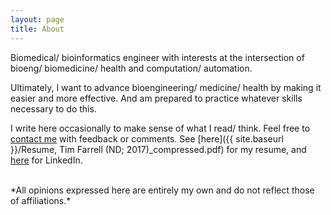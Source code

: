 ```yaml
---
layout: page
title: About
---
```

Biomedical/ bioinformatics engineer with interests at the intersection of bioeng/ biomedicine/ health 
and computation/ automation. 


Ultimately, I want to advance bioengineering/ medicine/ health by making it easier and more effective. 
And am prepared to practice whatever skills necessary to do this. 


I write here occasionally to make sense of what I read/ think. Feel free to [contact me](mailto:tfarrell01@gmail.com) 
with feedback or comments. See [here]({{ site.baseurl }}/Resume, Tim Farrell (ND; 2017)_compressed.pdf) for my resume, and 
[here](https://www.linkedin.com/in/timothy-m-farrell-8003bb42) for LinkedIn.
<br>


<br>  
*All opinions expressed here are entirely my own and do not reflect those of affiliations.* 
<br>

